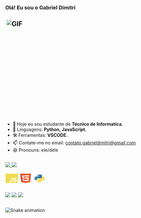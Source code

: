 ### Olá! Eu sou o Gabriel Dimitri
## <img align="right" alt="GIF" src="https://github.com/abhisheknaiidu/abhisheknaiidu/blob/master/code.gif?raw=true" width="500" height="320" />

- 🔭 Hoje eu sou estudante de <strong>Técnico de Informatica.</strong>
- 🌱 Linguagens: <strong>Python, JavaScript.</strong>
- 🛠️ Ferramentas: <strong>VSCODE.</strong>
- 📫 Contate-me no email: contato.gabrieldimitri@gmail.com
- 😄 Pronouns: ele/dele

##

<div justify="left" align="left">
  <a href="https://github.com/ManoDimitri/ManoDimitri/">
    <img height="165em" src="https://github-readme-stats.vercel.app/api?username=ManoDimitri&theme=transparent&show_icons=true" />
    <img height="130em" src="https://github-readme-stats.vercel.app/api/top-langs/?username=ManoDimitri&hide=html&layout=compact&theme=transparent" />
  </a>
</div>


<div style="display: inline_block"><br>
  <img align="center" alt="Dimi-Js" height="30" width="40" src="https://raw.githubusercontent.com/devicons/devicon/master/icons/javascript/javascript-plain.svg">
  <img align="center" alt="Dimi-HTML" height="30" width="40" src="https://raw.githubusercontent.com/devicons/devicon/master/icons/html5/html5-original.svg">
  <img align="center" alt="Dimi-Python" height="30" width="40" src="https://raw.githubusercontent.com/devicons/devicon/master/icons/python/python-original.svg">
</div>

##

<div> 
  <a href="https://twitter.com/ManoDimitri" target="_blank"><img src="https://img.shields.io/badge/Twitter-1DA1F2?style=for-the-badge&logo=twitter&logoColor=white"/></a>
  <a href="https://www.instagram.com/dimitri_ic/" target="_blank"><img src="https://img.shields.io/badge/-Instagram-%23E4405F?style=for-the-badge&logo=instagram&logoColor=white" target="_blank"></a>
  <a href = "mailto:contato.gabrieldimitri@gmail.com"><img src="https://img.shields.io/badge/-Gmail-%23333?style=for-the-badge&logo=gmail&logoColor=white" target="_blank"></a>
</div>

##

![Snake animation](https://github.com/ManoDimitri/ManoDimitri/blob/output/github-contribution-grid-snake.svg)
